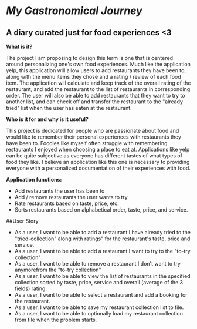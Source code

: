 # *My Gastronomical Journey*

## A diary curated just for food  experiences <3


**What is it?**    
    
The project I am proposing to design this term is one that is centered around personalizing one's own food 
experiences. Much like the application yelp, this application will allow users to add restaurants they have been to, 
along with the menu items they chose and a rating / review of each food item. The application will calculate and keep 
track of the overall rating of the restaurant, and add the restaurant to the list of restaurants in corresponding order. 
The user will also be able to add restaurants that they want to try to another list, and can check off and transfer the
restaurant to the "already tried" list when the user has eaten at the restaurant. 


**Who is it for and why is it useful?**

This project is dedicated for people who are passionate about food and would like to remember their personal experiences 
with restaurants they have been to. Foodies like myself often struggle with remembering restaurants I enjoyed when 
choosing a place to eat at. Applications like yelp can be quite subjective as everyone has different tastes of what 
types of food they like. I believe an application like this one is necessary to providing everyone with a personalized
documentation of their experiences with food. 


**Application functions:**
- Add restaurants the user has been to
- Add / remove restaurants the user wants to try
- Rate restaurants based on taste, price, etc.
- Sorts restaurants based on alphabetical order, taste, price, and service. 

##User Story
- As a user, I want to be able to add a restaurant I have already tried to the "tried-collection" along with ratings"
  for the restaurant's taste, price and service.
- As a user, I want to be able to add a restaurant I want to try to the "to-try collection"
- As a user, I want to be able to remove a restaurant I don't want to try anymorefrom the "to-try collection"
- As a user, I want to be able to view the list of restaurants in the specified collection sorted by taste, price,
  service and overall (average of the 3 fields) rating.
- As a user, I want to be able to select a restaurant and add a booking for the restaurant.
- As a user, I want to be able to save my restaurant collection list to file.
- As a user, I want to be able to optionally load my restaurant collection from file when the problem starts.



